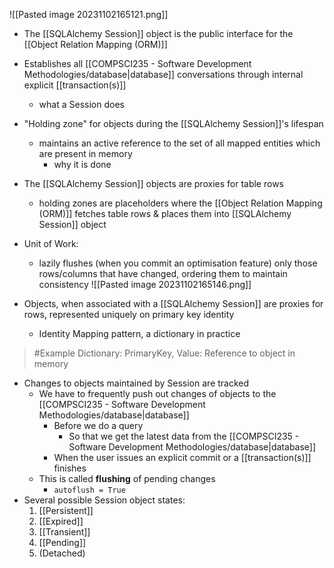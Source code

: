 ![[Pasted image 20231102165121.png]]
- The [[SQLAlchemy Session]] object is the public interface for the [[Object Relation Mapping (ORM)]]
- Establishes all [[COMPSCI235 - Software Development Methodologies/database|database]] conversations through internal explicit [[transaction(s)]]
	- what a Session does
- "Holding zone" for objects during the [[SQLAlchemy Session]]'s lifespan
	- maintains an active reference to the set of all mapped entities which are present in memory
		- why it is done
- The [[SQLAlchemy Session]] objects are proxies for table rows
	- holding zones are placeholders where the [[Object Relation Mapping (ORM)]] fetches table rows & places them into [[SQLAlchemy Session]] object
- Unit of Work:
	- lazily flushes (when you commit an optimisation feature) only those rows/columns that have changed, ordering them to maintain consistency
![[Pasted image 20231102165146.png]]

- Objects, when associated with a [[SQLAlchemy Session]] are proxies for rows, represented uniquely on primary key identity
	- Identity Mapping pattern, a dictionary in practice
>	#Example 
>	Dictionary:
>	PrimaryKey, Value: Reference to object in memory
- Changes to objects maintained by Session are tracked
	- We have to frequently push out changes of objects to the [[COMPSCI235 - Software Development Methodologies/database|database]]
		- Before we do a query
			- So that we get the latest data from the [[COMPSCI235 - Software Development Methodologies/database|database]]
		- When the user issues an explicit commit or a [[transaction(s)]] finishes
	- This is called **flushing** of pending changes
		- `autoflush = True`
- Several possible Session object states:
	1. [[Persistent]]
	2. [[Expired]] 
	3. [[Transient]] 
	4. [[Pending]]
	5. (Detached)